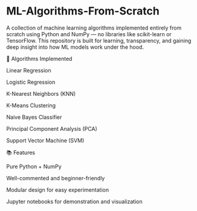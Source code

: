 # ML-Algorithms-From-Scratch
A collection of machine learning algorithms implemented entirely from scratch using Python and NumPy — no libraries like scikit-learn or TensorFlow.
This repository is built for learning, transparency, and gaining deep insight into how ML models work under the hood.

🚀 Algorithms Implemented

Linear Regression

Logistic Regression

K-Nearest Neighbors (KNN)

K-Means Clustering

Naive Bayes Classifier

Principal Component Analysis (PCA)

Support Vector Machine (SVM)

📚 Features

Pure Python + NumPy

Well-commented and beginner-friendly

Modular design for easy experimentation

Jupyter notebooks for demonstration and visualization
